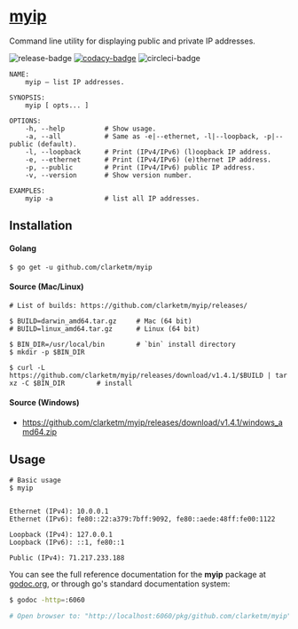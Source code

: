 # [myip](https://godoc.org/github.com/clarketm/myip)

Command line utility for displaying public and private IP addresses.

![release-badge](https://img.shields.io/github/release/clarketm/myip.svg)
[![codacy-badge](https://api.codacy.com/project/badge/Grade/ce4b31a2e23b4959944d44f5add5234b)](https://www.codacy.com/app/clarketm/myip?utm_source=github.com&amp;utm_medium=referral&amp;utm_content=clarketm/myip&amp;utm_campaign=Badge_Grade)
![circleci-badge](https://circleci.com/gh/clarketm/myip.svg?style=shield&circle-token=51853e44a4aff2fef83b0b89407ed15288bd641c)

```shell
NAME:
    myip – list IP addresses.

SYNOPSIS:
    myip [ opts... ]

OPTIONS:
    -h, --help          # Show usage.
    -a, --all           # Same as -e|--ethernet, -l|--loopback, -p|--public (default).
    -l, --loopback      # Print (IPv4/IPv6) (l)oopback IP address.
    -e, --ethernet      # Print (IPv4/IPv6) (e)thernet IP address.
    -p, --public        # Print (IPv4/IPv6) public IP address.
    -v, --version       # Show version number.

EXAMPLES:
    myip -a             # list all IP addresses.
```

## Installation

#### Golang
```shell
$ go get -u github.com/clarketm/myip
```

#### Source (Mac/Linux)
```shell
# List of builds: https://github.com/clarketm/myip/releases/

$ BUILD=darwin_amd64.tar.gz     # Mac (64 bit)
# BUILD=linux_amd64.tar.gz      # Linux (64 bit)

$ BIN_DIR=/usr/local/bin        # `bin` install directory
$ mkdir -p $BIN_DIR

$ curl -L https://github.com/clarketm/myip/releases/download/v1.4.1/$BUILD | tar xz -C $BIN_DIR        # install
```

#### Source (Windows)
* https://github.com/clarketm/myip/releases/download/v1.4.1/windows_amd64.zip


## Usage

```shell
# Basic usage 
$ myip


Ethernet (IPv4): 10.0.0.1
Ethernet (IPv6): fe80::22:a379:7bff:9092, fe80::aede:48ff:fe00:1122

Loopback (IPv4): 127.0.0.1
Loopback (IPv6): ::1, fe80::1

Public (IPv4): 71.217.233.188
```

You can see the full reference documentation for the **myip** package at [godoc.org](https://godoc.org/github.com/clarketm/myip), or through go's standard documentation system:
```bash
$ godoc -http=:6060

# Open browser to: "http://localhost:6060/pkg/github.com/clarketm/myip"  to view godoc.
```

